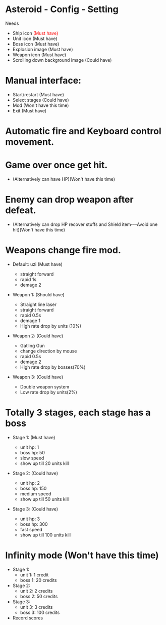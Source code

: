 # Asteroid - Config - Setting

Needs	
- Ship icon <font color="red">(Must have)</font>
- Unit icon (Must have)
- Boss icon (Must have)
- Explosion image (Must have)
- Weapon icon (Must have)
- Scrolling down background image (Could have)

# Manual interface:
- Start/restart (Must have)
- Select stages (Could have)
- Mod (Won't have this time)
- Exit (Must have)

# Automatic fire and Keyboard control movement.
		
# Game over once get hit. 
- (Alternatively can have HP)(Won't have this time)

# Enemy can drop weapon after defeat. 
- (Alternatively can drop HP recover stuffs and Shield item---Avoid one hit)(Won't have this time)


# Weapons change fire mod.
- Default: uzi (Must have)
	- straight forward
	- rapid 1s
	- demage 2

- Weapon 1: (Should have)
	- Straight line laser
	- straight forward
	- rapid 0.5s
	- demage 1
	- High rate drop by units (10%)
- Weapon 2: (Could have)
	- Gatling Gun
	- change direction by mouse
	- rapid 0.5s
	- demage 2
	- High rate drop by bosses(70%)
- Weapon 3: (Could have)
	- Double weapon system
	- Low rate drop by units(2%)


# Totally 3 stages, each stage has a boss
- Stage 1: (Must have)
	- unit hp: 1
	- boss hp: 50
	- slow speed
	- show up till 20 units kill

- Stage 2: (Could have)
	- unit hp: 2
	- boss hp: 150
	- medium speed
	- show up till 50 units kill

- Stage 3: (Could have)
	- unit hp: 3
	- boss hp: 300
	- fast speed
	- show up till 100 units kill

# Infinity mode (Won't have this time)
- Stage 1:
	- unit 1: 1 credit
	- boss 1: 20 credits
- Stage 2:
	- unit 2: 2 credits
	- boss 2: 50 credits
- Stage 3:
	- unit 3: 3 credits
	- boss 3: 100 credits
- Record scores
